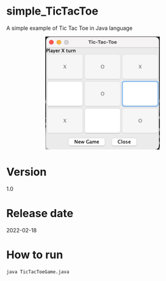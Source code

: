 # simple_TicTacToe

A simple example of Tic Tac Toe in Java language

<p align="center">
<img src="/image/TicTacToe_Screenshot.png" width="300">
</p>

# Version

1.0

# Release date

2022-02-18

# How to run

```shell
java TicTacToeGame.java
```

